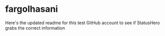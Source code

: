 # fargolhasani

Here's the updated readme for this test GitHub account to see if StatusHero grabs the correct information

